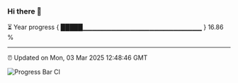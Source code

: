 ### Hi there 👋

⏳ Year progress { █████▁▁▁▁▁▁▁▁▁▁▁▁▁▁▁▁▁▁▁▁▁▁▁▁▁ } 16.86 %

---

⏰ Updated on Mon, 03 Mar 2025 12:48:46 GMT

![Progress Bar CI](https://github.com/DhruviPatel157/GitHub-Actions-Demo/workflows/Progress%20Bar%20CI/badge.svg)
